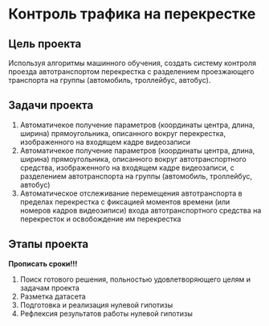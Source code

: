 # Контроль трафика на перекрестке

## Цель проекта
Используя алгоритмы машинного обучения, создать систему контроля проезда автотранспортом перекрестка с разделением проезжающего транспорта на группы (автомобиль, троллейбус, автобус).

## Задачи проекта
1) Автоматичекое получение параметров (координаты центра, длина, ширина) прямоугольника, описанного вокруг перекрестка, изображенного на входящем кадре видеозаписи
2) Автоматичекое получение параметров (координаты центра, длина, ширина) прямоугольника, описанного вокруг автотранспортного средства, изображенного на входящем кадре видеозаписи, с разделением автотранспорта на группы (автомобиль, троллейбус, автобус)
3) Автоматическое отслеживание перемещения автотранспорта в пределах перекрестка с фиксацией моментов времени (или номеров кадров видеозиписи) входа автотранспортного средства на перекресток и освобождение им перекрестка

## Этапы проекта
**Прописать сроки!!!**
1) Поиск готового решения, польностью удовлетворяющего целям и задачам проекта
2) Разметка датасета
3) Подготовка и реализация нулевой гипотизы
4) Рефлексия результатов работы нулевой гипотизы


